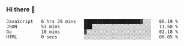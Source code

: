 ### Hi there 👋

<!--
**KLXLjun/KLXLjun** is a ✨ _special_ ✨ repository because its `README.md` (this file) appears on your GitHub profile.

Here are some ideas to get you started:

- 🔭 I’m currently working on ...
- 🌱 I’m currently learning ...
- 👯 I’m looking to collaborate on ...
- 🤔 I’m looking for help with ...
- 💬 Ask me about ...
- 📫 How to reach me: ...
- 😄 Pronouns: ...
- ⚡ Fun fact: ...
-->

<!--START_SECTION:waka-->
```text
JavaScript   6 hrs 39 mins   █████████████████████▓░░░   86.19 % 
JSON         53 mins         ███░░░░░░░░░░░░░░░░░░░░░░   11.58 % 
Go           10 mins         ▓░░░░░░░░░░░░░░░░░░░░░░░░   02.18 % 
HTML         0 secs          ░░░░░░░░░░░░░░░░░░░░░░░░░   00.05 % 
```
<!--END_SECTION:waka-->
